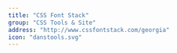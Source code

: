 ```yaml
---
title: "CSS Font Stack"
group: "CSS Tools & Site"
address: "http://www.cssfontstack.com/georgia"
icon: "danstools.svg"
---
```


